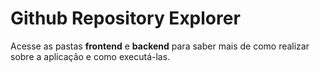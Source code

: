 # Github Repository Explorer

Acesse as pastas **frontend** e **backend** para saber mais de como realizar sobre a aplicação e como executá-las.
